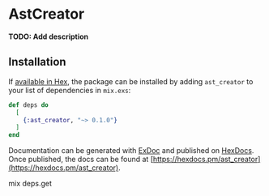 # AstCreator

**TODO: Add description**

## Installation

If [available in Hex](https://hex.pm/docs/publish), the package can be installed
by adding `ast_creator` to your list of dependencies in `mix.exs`:

```elixir
def deps do
  [
    {:ast_creator, "~> 0.1.0"}
  ]
end
```

Documentation can be generated with [ExDoc](https://github.com/elixir-lang/ex_doc)
and published on [HexDocs](https://hexdocs.pm). Once published, the docs can
be found at [https://hexdocs.pm/ast_creator](https://hexdocs.pm/ast_creator).

mix deps.get


